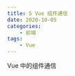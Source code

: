 ```yaml
---
title: 5 Vue 组件通信
date: 2020-10-05
categories:
    - 前端
tags:
	- Vue
---
```

Vue 中的组件通信
<!-- more -->

